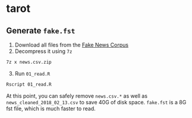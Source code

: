# tarot

## Generate `fake.fst`

1. Download all files from the [Fake News Corpus](https://github.com/several27/FakeNewsCorpus/releases/tag/v1.0)
2. Decompress it using `7z`

```bash
7z x news.csv.zip
```

3. Run `01_read.R`

```bash
Rscript 01_read.R
```

At this point, you can safely remove `news.csv.*` as well as `news_cleaned_2018_02_13.csv` to save 40G of disk space. `fake.fst` is a 8G fst file, which is much faster to read.


